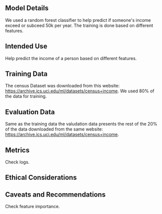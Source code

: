 ## Model Details
We used a random forest classifier to help predict if someone's income exceed or subceed 50k per year.
The training is done based on different features.
## Intended Use
Help predict the income of a person based on different features.
## Training Data
The census Dataset was downloaded from this website: https://archive.ics.uci.edu/ml/datasets/census+income.
We used 80% of the data for training.
## Evaluation Data
Same as the training data the valudation data presents the rest of the 20% of the data downloaded from the same website: https://archive.ics.uci.edu/ml/datasets/census+income.
## Metrics
Check logs.

## Ethical Considerations

## Caveats and Recommendations
Check feature importance.
